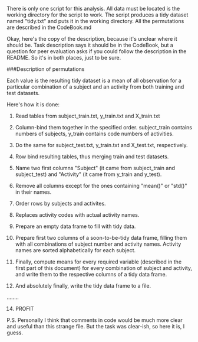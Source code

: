 There is only one script for this analysis. All data must be located is the
working directory for the script to work. The script produces a tidy dataset
named "tidy.txt" and puts it in the working directory. All the permutations are
described in the CodeBook.md



Okay, here's the copy of the description, because it's unclear where it should be. Task description says it should be in the CodeBook, but a question for peer evaluation asks if you could follow the description in the README. So it's in both places, just to be sure.

###Description of permutations

Each value is the resulting tidy dataset is a mean of all observation
for a particular combination of a subject and an activity from both training
and test datasets.

Here's how it is done:

1) Read tables from subject_train.txt, y_train.txt and X_train.txt

2) Column-bind them together in the specified order. subject_train contains numbers of subjects, y_train contains code numbers of activities.

3) Do the same for subject_test.txt, y_train.txt and X_test.txt, respectively.

4) Row bind resulting tables, thus merging train and test datasets.

5) Name two first columns "Subject" (it came from subject_train and subject_test) and "Activity" (it came from y_train and y_test).

6) Remove all columns except for the ones containing "mean()" or "std()" in their names.

7) Order rows by subjects and activites.

8) Replaces activity codes with actual activity names.

9) Prepare an empty data frame to fill with tidy data.

10) Prepare first two columns of a soon-to-be-tidy data frame, filling them with all combinations of subject number and activity names. Activity names are sorted alphabetically for each subject.

11) Finally, compute means for every required variable (described in the first part of this document) for every combination of subject and activity, and write them to the respective columns of a tidy data frame.

12) And absolutely finally, write the tidy data frame to a file.

........

14) PROFIT


P.S. Personally I think that comments in code would be much more clear and useful than this strange file. But the task was clear-ish, so here it is, I guess.
